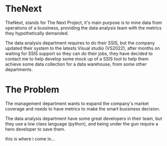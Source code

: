 # TheNext

TheNext, stands for The Next Project, it's main purpose is to mine data from operations of a bussiness, providing the data analysis team with the metrics
they hypothetically demanded.

The data analysis department requires to do their SSIS, but the company updated their system to the latests Visual studio (VS2022), after months on waiting for SSIS support so they can do their jobs, they have decided to contact me to help develop some mock up of a SSIS tool to help them achieve some data collection for a data warehouse, from some other departments.

# The Problem
The management department wants to expand the company's market coverage and needs to have metrics to make the smart bussiness decision.

The data analysis department have some great developers in their team, but they use a low class language (python), 
and being under the gun require a hero developer to save them.

this is where i come in...
